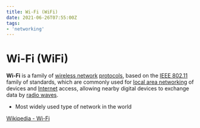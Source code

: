 ```yaml
---
title: Wi-Fi (WiFi)
date: 2021-06-26T07:55:00Z
tags:
- 'networking'
---
```


# Wi-Fi (WiFi)

**Wi-Fi** is a family of [wireless network](20210626151541-wireless-network.md) 
[protocols](20210625060856-communication-protocol.md), based on the 
[IEEE 802.11](20210626151826-ieee-80211.md) family of standards, which
are commonly used for [local area networking](20201026125258-lan.md) of
devices and [Internet](20210615063848-internet.md) access, allowing
nearby digital devices to exchange data by 
[radio waves](20210626152043-radio-wave.md). 

* Most widely used type of network in the world

[Wikipedia - Wi-Fi](https://en.wikipedia.org/wiki/Wi-Fi)